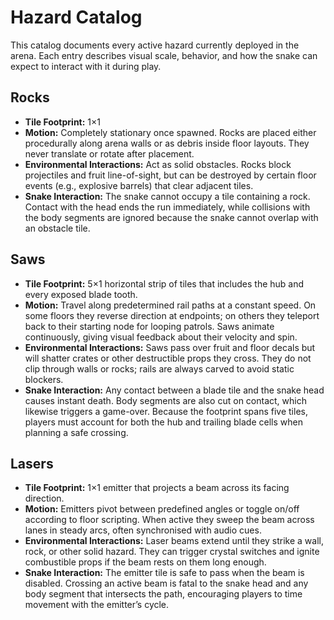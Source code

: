 # Hazard Catalog

This catalog documents every active hazard currently deployed in the arena. Each entry describes visual scale, behavior, and how the snake can expect to interact with it during play.

## Rocks
- **Tile Footprint:** 1×1
- **Motion:** Completely stationary once spawned. Rocks are placed either procedurally along arena walls or as debris inside floor layouts. They never translate or rotate after placement.
- **Environmental Interactions:** Act as solid obstacles. Rocks block projectiles and fruit line-of-sight, but can be destroyed by certain floor events (e.g., explosive barrels) that clear adjacent tiles.
- **Snake Interaction:** The snake cannot occupy a tile containing a rock. Contact with the head ends the run immediately, while collisions with the body segments are ignored because the snake cannot overlap with an obstacle tile.

## Saws
- **Tile Footprint:** 5×1 horizontal strip of tiles that includes the hub and every exposed blade tooth.
- **Motion:** Travel along predetermined rail paths at a constant speed. On some floors they reverse direction at endpoints; on others they teleport back to their starting node for looping patrols. Saws animate continuously, giving visual feedback about their velocity and spin.
- **Environmental Interactions:** Saws pass over fruit and floor decals but will shatter crates or other destructible props they cross. They do not clip through walls or rocks; rails are always carved to avoid static blockers.
- **Snake Interaction:** Any contact between a blade tile and the snake head causes instant death. Body segments are also cut on contact, which likewise triggers a game-over. Because the footprint spans five tiles, players must account for both the hub and trailing blade cells when planning a safe crossing.

## Lasers
- **Tile Footprint:** 1×1 emitter that projects a beam across its facing direction.
- **Motion:** Emitters pivot between predefined angles or toggle on/off according to floor scripting. When active they sweep the beam across lanes in steady arcs, often synchronised with audio cues.
- **Environmental Interactions:** Laser beams extend until they strike a wall, rock, or other solid hazard. They can trigger crystal switches and ignite combustible props if the beam rests on them long enough.
- **Snake Interaction:** The emitter tile is safe to pass when the beam is disabled. Crossing an active beam is fatal to the snake head and any body segment that intersects the path, encouraging players to time movement with the emitter’s cycle.

